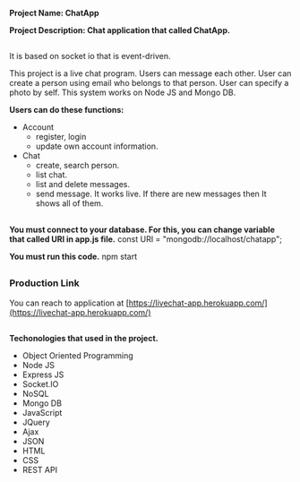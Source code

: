 
**Project Name: ChatApp**

**Project Description: Chat application that called ChatApp.**

##

It is based on socket io that is event-driven.

This project is a live chat program. Users can message each other. User can create a person using email who belongs to that person. User can specify a photo by self. This system works on Node JS and Mongo DB.

**Users can do these functions:**

- Account
    - register, login
    - update own account information.
- Chat
    - create, search person.
    - list chat.
    - list and delete messages.
    - send message. It works live. If there are new messages then It shows all of them.

##

**You must connect to your database. For this, you can change variable that called URI in app.js file.** 
    const URI = "mongodb://localhost/chatapp";

**You must run this code.** 
    npm start

##

### Production Link
You can reach to application at [https://livechat-app.herokuapp.com/](https://livechat-app.herokuapp.com/)
##

**Techonologies that used in the project.**

- Object Oriented Programming
- Node JS
- Express JS
- Socket.IO
- NoSQL
- Mongo DB
- JavaScript
- JQuery
- Ajax
- JSON
- HTML
- CSS
- REST API

